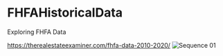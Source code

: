 # FHFAHistoricalData
 Exploring FHFA Data

https://therealestateexaminer.com/fhfa-data-2010-2020/
![Sequence 01](https://user-images.githubusercontent.com/76636215/187077488-01a07b80-0bc9-4dcc-87b5-df1a66985aa0.gif)
